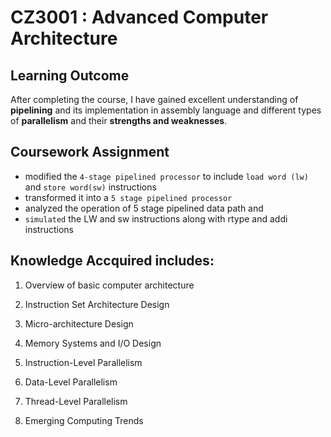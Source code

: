 # CZ3001 : Advanced Computer Architecture

## Learning Outcome
After completing the course, I have gained excellent understanding of **pipelining** and its implementation in assembly language and different types of **parallelism** and their **strengths and weaknesses**.

## Coursework Assignment
- modified the ``4-stage pipelined processor`` to include ``load word (lw)`` and ``store word(sw)`` instructions
- transformed it into a ``5 stage pipelined processor``
- analyzed the operation of 5 stage pipelined data path and 
- ``simulated`` the LW and sw instructions along with rtype and addi instructions 

## Knowledge Accquired includes: 

1.	Overview of basic computer architecture

2.	Instruction Set Architecture Design

3.	Micro-architecture Design

4.	Memory Systems and I/O Design

5.	Instruction-Level Parallelism

6.	Data-Level Parallelism

7.	Thread-Level Parallelism

8.	Emerging Computing Trends


